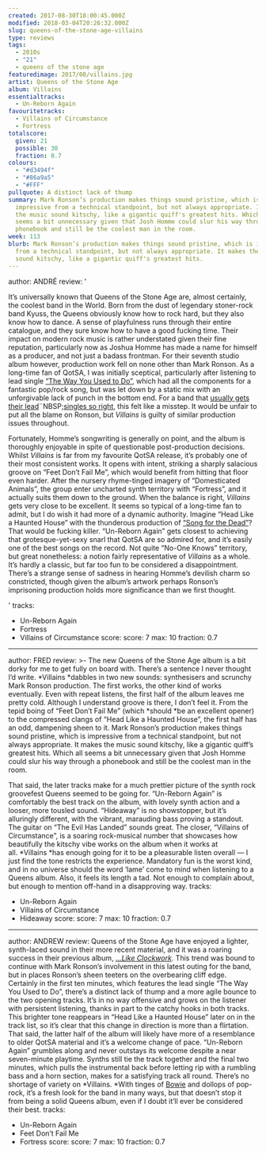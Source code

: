 ```yaml
---
created: 2017-08-30T18:00:45.000Z
modified: 2018-03-04T20:26:32.000Z
slug: queens-of-the-stone-age-villains
type: reviews
tags:
  - 2010s
  - "21"
  - queens of the stone age
featuredimage: 2017/08/villains.jpg
artist: Queens of the Stone Age
album: Villains
essentialtracks:
  - Un-Reborn Again
favouritetracks:
  - Villains of Circumstance
  - Fortress
totalscore:
  given: 21
  possible: 30
  fraction: 0.7
colours:
  - "#d3494f"
  - "#86a9a5"
  - "#FFF"
pullquote: A distinct lack of thump
summary: Mark Ronson’s production makes things sound pristine, which is
  impressive from a technical standpoint, but not always appropriate. It makes
  the music sound kitschy, like a gigantic quiff's greatest hits. Which all
  seems a bit unnecessary given that Josh Homme could slur his way through a
  phonebook and still be the coolest man in the room.
week: 113
blurb: Mark Ronson’s production makes things sound pristine, which is impressive
  from a technical standpoint, but not always appropriate. It makes the music
  sound kitschy, like a gigantic quiff's greatest hits.
---
```

author: ANDRÉ
review: '<div class="_d97"><p>It’s universally known that Queens of the Stone
  Age are, almost certainly, the coolest band in the World. Born from the dust
  of legendary stoner-rock band Kyuss, the Queens obviously know how to rock
  hard, but they also know how to dance. A sense of playfulness runs through
  their entire catalogue, and they sure know how to have a good fucking time.
  Their impact on modern rock music is rather understated given their fine
  reputation, particularly now as Joshua Homme has made a name for himself as a
  producer, and not just a badass frontman. For their seventh studio album
  however, production work fell on none other than Mark Ronson. As a long-time
  fan of QotSA, I was initially sceptical, particularly after listening to lead
  single <a href="https://www.youtube.com/watch?v=GvyNyFXHj4k" target="_blank"
  rel="noopener">“The Way You Used to Do”</a>, which had all the components for
  a fantastic pop/rock song, but was let down by a static mix with an
  unforgivable lack of punch in the bottom end. For a band that <a
  href="https://www.youtube.com/watch?v=s88r_q7oufE" target="_blank"
  rel="noopener">usually gets their lead</a>¨NBSP;<a
  href="https://www.youtube.com/watch?v=iFca32_7YUU" target="_blank"
  rel="noopener">singles so right</a>, this felt like a misstep. It would be
  unfair to put all the blame on Ronson, but <em>Villains</em> is guilty of
  similar production issues throughout.</p><p>Fortunately, Homme’s songwriting
  is generally on point, and the album is thoroughly enjoyable in spite of
  questionable post-production decisions. Whilst <em>Villains</em> is far from
  my favourite QotSA release, it’s probably one of their most consistent works.
  It opens with intent, striking a sharply salacious groove on “Feet Don’t Fail
  Me”, which would benefit from hitting that floor even harder. After the
  nursery rhyme-tinged imagery of “Domesticated Animals”, the group enter
  uncharted synth territory with “Fortress”, and it actually suits them down to
  the ground. When the balance is right, <em>Villains</em> gets very close to be
  excellent. It seems so typical of a long-time fan to admit, but I do wish it
  had more of a dynamic authority. Imagine “Head Like a Haunted House” with the
  thunderous production of <a href="https://www.youtube.com/watch?v=HrA2KLtAn1A"
  target="_blank" rel="noopener">“Song for the Dead”</a>? That would be fucking
  killer. “Un-Reborn Again” gets closest to achieving that grotesque-yet-sexy
  snarl that QotSA are so admired for, and it’s easily one of the best songs on
  the record. Not quite “No-One Knows” territory, but great nonetheless: a
  notion fairly representative of <em>Villains</em> as a whole. It’s hardly a
  classic, but far too fun to be considered a disappointment. There’s a strange
  sense of sadness in hearing Homme’s devilish charm so constricted, though
  given the album’s artwork perhaps Ronson’s imprisoning production holds more
  significance than we first thought.</p></div>'
tracks:
  - Un-Reborn Again
  - ­­Fortress
  - ­­Villains of Circumstance
score:
  score: 7
  max: 10
  fraction: 0.7
---
author: FRED
review: >-
  The new Queens of the Stone Age album is a bit dorky for me to get fully on
  board with. There’s a sentence I never thought I’d write. *Villains *dabbles
  in two new sounds: synthesisers and scrunchy Mark Ronson production. The first
  works, the other kind of works eventually. Even with repeat listens, the first
  half of the album leaves me pretty cold. Although I understand groove is
  there, I don’t feel it. From the tepid boing of “Feet Don’t Fail Me” (which
  *should *be an excellent opener) to the compressed clangs of “Head Like a
  Haunted House”, the first half has an odd, dampening sheen to it. Mark
  Ronson’s production makes things sound pristine, which is impressive from a
  technical standpoint, but not always appropriate. It makes the music sound
  kitschy, like a gigantic quiff’s greatest hits. Which all seems a bit
  unnecessary given that Josh Homme could slur his way through a phonebook and
  still be the coolest man in the room.

  That said, the later tracks make for a much prettier picture of the synth rock groovefest Queens seemed to be going for. “Un-Reborn Again” is comfortably the best track on the album, with lovely synth action and a looser, more tousled sound. “Hideaway” is no showstopper, but it’s alluringly different, with the vibrant, marauding bass proving a standout. The guitar on “The Evil Has Landed” sounds great. The closer, “Villains of Circumstance”, is a soaring rock-musical number that showcases how beautifully the kitschy vibe works on the album when it works at all. *Villains *has enough going for it to be a pleasurable listen overall — I just find the tone restricts the experience. Mandatory fun is the worst kind, and in no universe should the word ‘lame’ come to mind when listening to a Queens album. Also, it feels its length a tad. Not enough to complain about, but enough to mention off-hand in a disapproving way.
tracks:
  - Un-Reborn Again
  - ­­Villains of Circumstance
  - ­­Hideaway
score:
  score: 7
  max: 10
  fraction: 0.7
---
author: ANDREW
review: Queens of the Stone Age have enjoyed a lighter, synth-laced sound in
  their more recent material, and it was a roaring success in their previous
  album, [*…Like Clockwork*](<reviews/like-clockwork/>).
  This trend was bound to continue with Mark Ronson’s involvement in this latest
  outing for the band, but in places Ronson’s sheen teeters on the overbearing
  cliff edge. Certainly in the first ten minutes, which features the lead single
  “The Way You Used to Do”, there’s a distinct lack of thump and a more agile
  bounce to the two opening tracks. It’s in no way offensive and grows on the
  listener with persistent listening, thanks in part to the catchy hooks in both
  tracks. This brighter tone reappears in “Head Like a Haunted House” later on
  in the track list, so it’s clear that this change in direction is more than a
  flirtation. That said, the latter half of the album will likely have more of a
  resemblance to older QotSA material and it’s a welcome change of pace.
  “Un-Reborn Again” grumbles along and never outstays its welcome despite a near
  seven-minute playtime. Synths still tie the track together and the final two
  minutes, which pulls the instrumental back before letting rip with a rumbling
  bass and a horn section, makes for a satisfying track all round. There’s no
  shortage of variety on *Villains. *With tinges of
  [Bowie](<reviews/david-bowie-low/>) and dollops of
  pop-rock, it’s a fresh look for the band in many ways, but that doesn’t stop
  it from being a solid Queens album, even if I doubt it’ll ever be considered
  their best.
tracks:
  - Un-Reborn Again
  - ­­Feet Don’t Fail Me
  - ­­Fortress
score:
  score: 7
  max: 10
  fraction: 0.7
